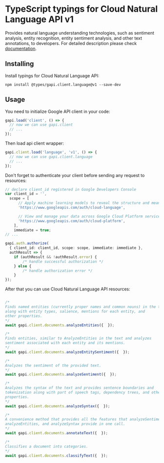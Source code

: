 # TypeScript typings for Cloud Natural Language API v1

Provides natural language understanding technologies, such as sentiment analysis, entity recognition, entity sentiment analysis, and other text annotations, to developers.
For detailed description please check [documentation](https://cloud.google.com/natural-language/).

## Installing

Install typings for Cloud Natural Language API:

```
npm install @types/gapi.client.language@v1 --save-dev
```

## Usage

You need to initialize Google API client in your code:

```typescript
gapi.load('client', () => {
  // now we can use gapi.client
  // ...
});
```

Then load api client wrapper:

```typescript
gapi.client.load('language', 'v1', () => {
  // now we can use gapi.client.language
  // ...
});
```

Don't forget to authenticate your client before sending any request to resources:

```typescript
// declare client_id registered in Google Developers Console
var client_id = '',
  scope = [ 
      // Apply machine learning models to reveal the structure and meaning of text
      'https://www.googleapis.com/auth/cloud-language',

      // View and manage your data across Google Cloud Platform services
      'https://www.googleapis.com/auth/cloud-platform',
    ],
    immediate = true;
// ...

gapi.auth.authorize(
  { client_id: client_id, scope: scope, immediate: immediate },
  authResult => {
    if (authResult && !authResult.error) {
        /* handle successful authorization */
    } else {
        /* handle authorization error */
    }
});
```

After that you can use Cloud Natural Language API resources:

```typescript

/*
Finds named entities (currently proper names and common nouns) in the text
along with entity types, salience, mentions for each entity, and
other properties.
*/
await gapi.client.documents.analyzeEntities({  });

/*
Finds entities, similar to AnalyzeEntities in the text and analyzes
sentiment associated with each entity and its mentions.
*/
await gapi.client.documents.analyzeEntitySentiment({  });

/*
Analyzes the sentiment of the provided text.
*/
await gapi.client.documents.analyzeSentiment({  });

/*
Analyzes the syntax of the text and provides sentence boundaries and
tokenization along with part of speech tags, dependency trees, and other
properties.
*/
await gapi.client.documents.analyzeSyntax({  });

/*
A convenience method that provides all the features that analyzeSentiment,
analyzeEntities, and analyzeSyntax provide in one call.
*/
await gapi.client.documents.annotateText({  });

/*
Classifies a document into categories.
*/
await gapi.client.documents.classifyText({  });
```
